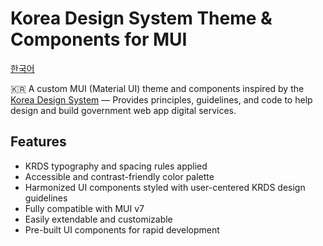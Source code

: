 # Korea Design System Theme & Components for MUI

[한국어](README.md)

🇰🇷 A custom MUI (Material UI) theme and components inspired by the [Korea Design System](https://www.krds.go.kr/) — Provides principles, guidelines, and code to help design and build government web app digital services.

## Features

- KRDS typography and spacing rules applied
- Accessible and contrast-friendly color palette
- Harmonized UI components styled with user-centered KRDS design guidelines
- Fully compatible with MUI v7
- Easily extendable and customizable
- Pre-built UI components for rapid development
